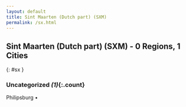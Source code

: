 ```yaml
---
layout: default
title: Sint Maarten (Dutch part) (SXM)
permalink: /sx.html
---
```



## Sint Maarten (Dutch part) (SXM) - 0 Regions, 1 Cities
{: #sx }





### Uncategorized _(1)_{:.count}


Philipsburg  •


 
